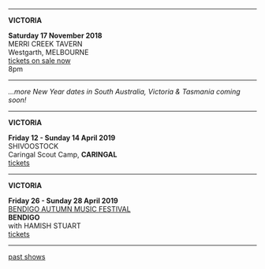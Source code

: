 * * * * *   

**VICTORIA**    

**Saturday 17 November 2018**  
MERRI CREEK TAVERN  
Westgarth, MELBOURNE  
[tickets on sale now](http://www.trybooking.com/YKUQ)  
8pm  

* * * * *   

*...more New Year dates in South Australia, Victoria & Tasmania coming soon!*
* * * * *   

**VICTORIA**    

**Friday 12 - Sunday 14 April 2019**  
SHIVOOSTOCK  
Caringal Scout Camp, **CARINGAL**  
[tickets](https://www.trybooking.com/book/event?eid=419474)     

* * * * *   

**VICTORIA**    

**Friday 26 - Sunday 28 April 2019**  
[BENDIGO AUTUMN MUSIC FESTIVAL](http://www.bendigoautumnmusic.com)     
**BENDIGO**  
with HAMISH STUART    
[tickets](http://www.bendigoautumnmusic.com/)     

* * * * *  
 

[past shows](?p=shows/archive/)
